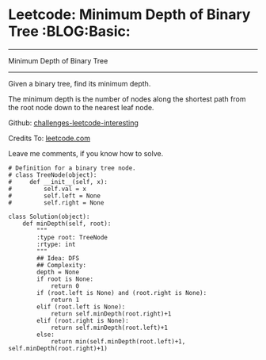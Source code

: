 # Leetcode: Minimum Depth of Binary Tree     :BLOG:Basic:


---

Minimum Depth of Binary Tree  

---

Given a binary tree, find its minimum depth.  

The minimum depth is the number of nodes along the shortest path from the root node down to the nearest leaf node.  

Github: [challenges-leetcode-interesting](https://github.com/DennyZhang/challenges-leetcode-interesting/tree/master/minimum-depth-of-binary-tree)  

Credits To: [leetcode.com](https://leetcode.com/problems/minimum-depth-of-binary-tree/description/)  

Leave me comments, if you know how to solve.  

    # Definition for a binary tree node.
    # class TreeNode(object):
    #     def __init__(self, x):
    #         self.val = x
    #         self.left = None
    #         self.right = None
    
    class Solution(object):
        def minDepth(self, root):
            """
            :type root: TreeNode
            :rtype: int
            """
            ## Idea: DFS
            ## Complexity:
            depth = None
            if root is None:
                return 0
            if (root.left is None) and (root.right is None):
                return 1
            elif (root.left is None):
                return self.minDepth(root.right)+1
            elif (root.right is None):
                return self.minDepth(root.left)+1
            else:
                return min(self.minDepth(root.left)+1, self.minDepth(root.right)+1)